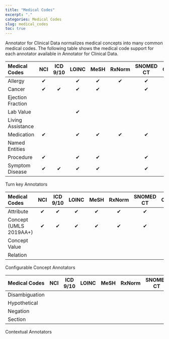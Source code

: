 ```yaml
---
title: "Medical Codes"
excerpt: "."
categories: Medical Codes
slug: medical_codes
toc: true
---
```

<!-- ---

copyright:
  years: 2019
lastupdated: "2019-04-16"

keywords: annotator clinical data, clinical data, annotation

subcollection: wh-acd

---

# Medical Codes -->

Annotator for Clinical Data normalizes medical concepts into many common medical codes.  The following table shows the medical code support for each annotator available in Annotator for Clinical Data.

| Medical Codes | NCI | ICD 9/10 | LOINC | MeSH | RxNorm | SNOMED CT | CPT | CCS | HCC | UMLS CUI |
|:--------------|:---:|:--------:|:-----:|:----:|:------:|:---------:|:---:|:---:|:---:|:--------:|
| Allergy | ✔ | | ✔ | ✔ | ✔ | ✔ | | | | ✔ |
| Cancer | ✔ | ✔ | ✔ | ✔ | | ✔ | | ✔ | ✔ | ✔ |
| Ejection Fraction | | | | | | | | | | |
| Lab Value | | | ✔ | | | | | | | |
| Living Assistance | | | | | | | | | | |
| Medication | ✔ | | ✔ | ✔ | ✔ | ✔ | | | | ✔ |
| Named Entities | | | | | | | | | | |
| Procedure | ✔ | | ✔ | ✔ | | ✔ | ✔ | | | ✔ |
| Symptom Disease | ✔ | ✔ | ✔ | ✔ | | ✔ | | ✔ | ✔ | ✔ |

Turn key Annotators

| Medical Codes | NCI | ICD 9/10 | LOINC | MeSH | RxNorm | SNOMED CT | CPT | CCS | HCC | UMLS CUI |
|:--------------|:---:|:--------:|:-----:|:----:|:------:|:---------:|:---:|:---:|:---:|:--------:|
| Attribute | ✔ | ✔ | ✔ | ✔ | ✔ | ✔ | ✔ | ✔ | ✔ | ✔ |
| Concept (UMLS 2019AA+) | ✔ | ✔ | ✔ | ✔ | ✔ | ✔ | ✔ | | | ✔ |
| Concept Value | | | | | | | | | | ✔ |
| Relation | | | | | | | | | | |

Configurable Concept Annotators

| Medical Codes | NCI | ICD 9/10 | LOINC | MeSH | RxNorm | SNOMED CT | CPT | CCS | HCC | UMLS CUI |
|:--------------|:---:|:--------:|:-----:|:----:|:------:|:---------:|:---:|:---:|:---:|:--------:|
| Disambiguation | | | | | | | | | | |
| Hypothetical | | | | | | | | | | |
| Negation | | | | | | | | | | |
| Section | | | | | | | | | | |

Contextual Annotators
